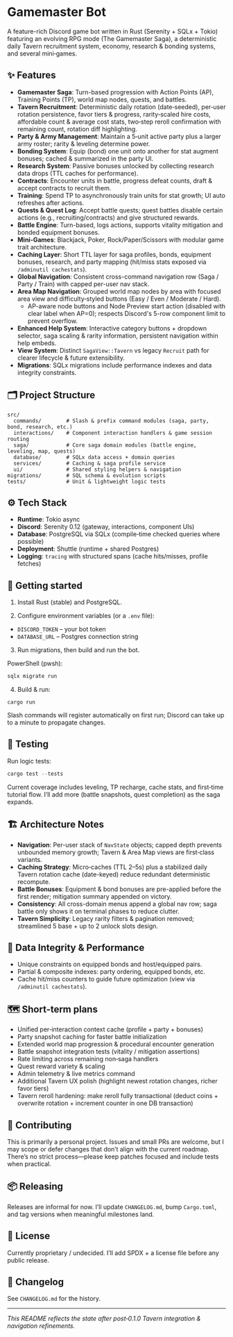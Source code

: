 # Gamemaster Bot

A feature-rich Discord game bot written in Rust (Serenity + SQLx + Tokio) featuring an evolving RPG mode (The Gamemaster Saga), a deterministic daily Tavern recruitment system, economy, research & bonding systems, and several mini‑games.

## ✨ Features
- **Gamemaster Saga**: Turn-based progression with Action Points (AP), Training Points (TP), world map nodes, quests, and battles.
- **Tavern Recruitment**: Deterministic daily rotation (date‑seeded), per‑user rotation persistence, favor tiers & progress, rarity‑scaled hire costs, affordable count & average cost stats, two‑step reroll confirmation with remaining count, rotation diff highlighting.
- **Party & Army Management**: Maintain a 5‑unit active party plus a larger army roster; rarity & leveling determine power.
- **Bonding System**: Equip (bond) one unit onto another for stat augment bonuses; cached & summarized in the party UI.
- **Research System**: Passive bonuses unlocked by collecting research data drops (TTL caches for performance).
- **Contracts**: Encounter units in battle, progress defeat counts, draft & accept contracts to recruit them.
- **Training**: Spend TP to asynchronously train units for stat growth; UI auto refreshes after actions.
- **Quests & Quest Log**: Accept battle quests; quest battles disable certain actions (e.g., recruiting/contracts) and give structured rewards.
- **Battle Engine**: Turn-based, logs actions, supports vitality mitigation and bonded equipment bonuses.
- **Mini-Games**: Blackjack, Poker, Rock/Paper/Scissors with modular game trait architecture.
- **Caching Layer**: Short TTL layer for saga profiles, bonds, equipment bonuses, research, and party mapping (hit/miss stats exposed via `/adminutil cachestats`).
- **Global Navigation**: Consistent cross-command navigation row (Saga / Party / Train) with capped per-user nav stack.
- **Area Map Navigation**: Grouped world map nodes by area with focused area view and difficulty‑styled buttons (Easy / Even / Moderate / Hard).
  - AP-aware node buttons and Node Preview start action (disabled with clear label when AP=0); respects Discord's 5-row component limit to prevent overflow.
- **Enhanced Help System**: Interactive category buttons + dropdown selector, saga scaling & rarity information, persistent navigation within help embeds.
- **View System**: Distinct `SagaView::Tavern` vs legacy `Recruit` path for clearer lifecycle & future extensibility.
- **Migrations**: SQLx migrations include performance indexes and data integrity constraints.

## 🗂 Project Structure
```
src/
  commands/        # Slash & prefix command modules (saga, party, bond, research, etc.)
  interactions/    # Component interaction handlers & game session routing
  saga/            # Core saga domain modules (battle engine, leveling, map, quests)
  database/        # SQLx data access + domain queries
  services/        # Caching & saga profile service
  ui/              # Shared styling helpers & navigation
migrations/        # SQL schema & evolution scripts
tests/             # Unit & lightweight logic tests
```

## ⚙️ Tech Stack
- **Runtime**: Tokio async
- **Discord**: Serenity 0.12 (gateway, interactions, component UIs)
- **Database**: PostgreSQL via SQLx (compile‑time checked queries where possible)
- **Deployment**: Shuttle (runtime + shared Postgres)
- **Logging**: `tracing` with structured spans (cache hits/misses, profile fetches)

## 🚀 Getting started
1) Install Rust (stable) and PostgreSQL.

2) Configure environment variables (or a `.env` file):
  - `DISCORD_TOKEN` – your bot token
  - `DATABASE_URL` – Postgres connection string

3) Run migrations, then build and run the bot.

PowerShell (pwsh):

```powershell
sqlx migrate run
```
4. Build & run:
```
cargo run
```

Slash commands will register automatically on first run; Discord can take up to a minute to propagate changes.

## 🧪 Testing
Run logic tests:

```powershell
cargo test --tests
```

Current coverage includes leveling, TP recharge, cache stats, and first‑time tutorial flow. I’ll add more (battle snapshots, quest completion) as the saga expands.

## 🏗 Architecture Notes
- **Navigation**: Per-user stack of `NavState` objects; capped depth prevents unbounded memory growth; Tavern & Area Map views are first‑class variants.
- **Caching Strategy**: Micro‑caches (TTL 2–5s) plus a stabilized daily Tavern rotation cache (date-keyed) reduce redundant deterministic recompute.
- **Battle Bonuses**: Equipment & bond bonuses are pre-applied before the first render; mitigation summary appended on victory.
- **Consistency**: All cross-domain menus append a global nav row; saga battle only shows it on terminal phases to reduce clutter.
- **Tavern Simplicity**: Legacy rarity filters & pagination removed; streamlined 5 base + up to 2 unlock slots design.

## 🔐 Data Integrity & Performance
- Unique constraints on equipped bonds and host/equipped pairs.
- Partial & composite indexes: party ordering, equipped bonds, etc.
- Cache hit/miss counters to guide future optimization (view via `/adminutil cachestats`).

## 🗺 Short‑term plans
- Unified per‑interaction context cache (profile + party + bonuses)
- Party snapshot caching for faster battle initialization
- Extended world map progression & procedural encounter generation
- Battle snapshot integration tests (vitality / mitigation assertions)
- Rate limiting across remaining non‑saga handlers
- Quest reward variety & scaling
- Admin telemetry & live metrics command
- Additional Tavern UX polish (highlight newest rotation changes, richer favor tiers)
- Tavern reroll hardening: make reroll fully transactional (deduct coins + overwrite rotation + increment counter in one DB transaction)

## 🧩 Contributing
This is primarily a personal project. Issues and small PRs are welcome, but I may scope or defer changes that don’t align with the current roadmap. There’s no strict process—please keep patches focused and include tests when practical.

## 📦 Releasing
Releases are informal for now. I’ll update `CHANGELOG.md`, bump `Cargo.toml`, and tag versions when meaningful milestones land.

## 📜 License
Currently proprietary / undecided. I’ll add SPDX + a license file before any public release.

## 📑 Changelog
See `CHANGELOG.md` for the history.

---
_This README reflects the state after post‑0.1.0 Tavern integration & navigation refinements._
